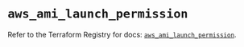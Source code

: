 # `aws_ami_launch_permission`

Refer to the Terraform Registry for docs: [`aws_ami_launch_permission`](https://registry.terraform.io/providers/hashicorp/aws/5.94.0/docs/resources/ami_launch_permission).
